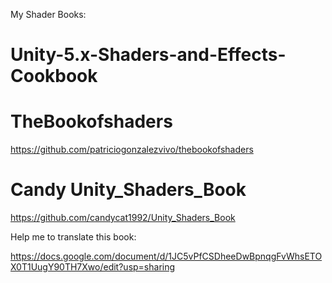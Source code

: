 My Shader Books:
# Unity-5.x-Shaders-and-Effects-Cookbook


# TheBookofshaders
https://github.com/patriciogonzalezvivo/thebookofshaders



# Candy Unity_Shaders_Book 

https://github.com/candycat1992/Unity_Shaders_Book

Help me to translate this book:

https://docs.google.com/document/d/1JC5vPfCSDheeDwBpnqgFvWhsETOX0T1UugY90TH7Xwo/edit?usp=sharing
